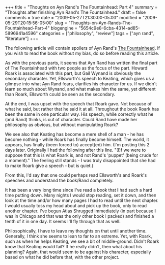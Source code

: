 +++
title = "Thoughts on Ayn Rand's The Fountainhead: Part 4"
summary = "Thoughts after finishing Ayn Rand's The Fountainhead."
draft = false
comments = true
date = "2009-05-27T21:30:00-05:00"
modified = "2009-05-29T20:15:56-05:00"
slug = "Thoughts-on-Ayn-Rands-The-Fountainhead-Part-4"
blogengine = "5654c9e8-6cba-4314-ad85-5896941a4596"
categories = ["philosophy", "review"]
tags = ["ayn rand", "literature"]
+++

<div class="warning">
<p>The following article will contain spoilers of Ayn Rand's <a href="http://www.amazon.com/gp/product/0452273331?tag=strivinglifen-20">The Fountainhead</a>. If you wish to read the book without my bias, do so before reading this article.</p>
</div>
<p>As with the previous parts, it seems that Ayn Rand has written the final part of The Fountainhead with two people as the focus of the part. Howard Roark is associated with this part, but Gail Wynand is obviously the secondary character. Yet, Ellsworth's speech to Keating, which gives us a glimpse into what Ayn Rand fears, clarifies his character for us. If we didn't learn so much about Wynand, and what makes him the same, yet different than Roark, Ellsworth could be seen as the secondary.</p>
<p>At the end, I was upset with the speech that Roark gave. Not because of what he said, but rather that he said it at all. Throughout the book Roark has been the same in one particular way. His speech, while correctly what he (and Rand) thinks, is out of character. Could Rand have made her philosophy as obvious, but without manipulating Roark?</p>
<p>We see also that Keating has become a mere shell of a man - he has become nothing - while Roark has finally become himself. The world, it appears, has finally (been forced to) accept(ed) him. (I'm posting this 2 days later. Originally I had the following after this line. "(I)f we were to suppose that this is what Roark is, and not Rand's 'puppet' (being crude for a moment)." The feeling still stands - I was truly disappointed that she had to make Roark give a speech - but is quiet.)</p>
<p>From this, I'd say that one could perhaps read Ellsworth's and Roark's speeches and understand the book/Rand completely.</p>
<p>It has been a very long time since I've read a book that I had such a hard time putting down. Many nights I would stop reading, set it down, and then look at the time and/or how many pages I had to read until the next chapter. I would usually toss my head about and pick up the book, only to read another chapter. I've begun Atlas Shrugged immediately (in part because I was in Chicago and that was the only other book I packed) and finished a tenth of it in one day. It seems I'll fly through that as well.</p>
<p>Philosophically, I have to leave my thoughts on that until another time. Generally, I think she seems to lean to far to an extreme. Yet, with Roark, such as when he helps Keating, we see a bit of middle-ground. Didn't Roark know that Keating would fail? If he really didn't, then what about his planning? Again, that would seem to be against his character, especially based on what he did before that, with the other project.</p>
